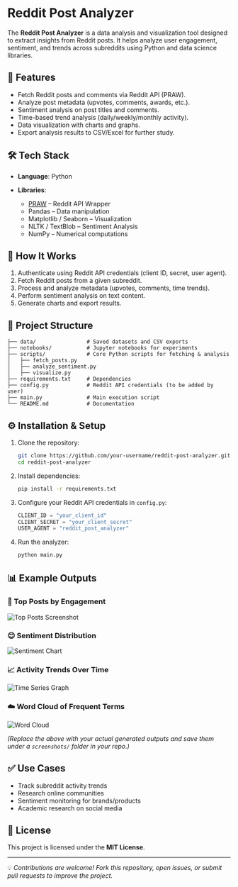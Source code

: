 # Reddit Post Analyzer

The **Reddit Post Analyzer** is a data analysis and visualization tool designed to extract insights from Reddit posts. It helps analyze user engagement, sentiment, and trends across subreddits using Python and data science libraries.

## 🔎 Features

* Fetch Reddit posts and comments via Reddit API (PRAW).
* Analyze post metadata (upvotes, comments, awards, etc.).
* Sentiment analysis on post titles and comments.
* Time-based trend analysis (daily/weekly/monthly activity).
* Data visualization with charts and graphs.
* Export analysis results to CSV/Excel for further study.

## 🛠 Tech Stack

* **Language**: Python
* **Libraries**:

  * [PRAW](https://praw.readthedocs.io/) – Reddit API Wrapper
  * Pandas – Data manipulation
  * Matplotlib / Seaborn – Visualization
  * NLTK / TextBlob – Sentiment Analysis
  * NumPy – Numerical computations

## 🚀 How It Works

1. Authenticate using Reddit API credentials (client ID, secret, user agent).
2. Fetch Reddit posts from a given subreddit.
3. Process and analyze metadata (upvotes, comments, time trends).
4. Perform sentiment analysis on text content.
5. Generate charts and export results.

## 📂 Project Structure

```
├── data/                # Saved datasets and CSV exports  
├── notebooks/           # Jupyter notebooks for experiments  
├── scripts/             # Core Python scripts for fetching & analysis  
│   ├── fetch_posts.py  
│   ├── analyze_sentiment.py  
│   ├── visualize.py  
├── requirements.txt     # Dependencies  
├── config.py            # Reddit API credentials (to be added by user)  
├── main.py              # Main execution script  
└── README.md            # Documentation  
```

## ⚙️ Installation & Setup

1. Clone the repository:

   ```bash
   git clone https://github.com/your-username/reddit-post-analyzer.git
   cd reddit-post-analyzer
   ```

2. Install dependencies:

   ```bash
   pip install -r requirements.txt
   ```

3. Configure your Reddit API credentials in `config.py`:

   ```python
   CLIENT_ID = "your_client_id"
   CLIENT_SECRET = "your_client_secret"
   USER_AGENT = "reddit_post_analyzer"
   ```

4. Run the analyzer:

   ```bash
   python main.py
   ```

## 📊 Example Outputs

### 🔼 Top Posts by Engagement

![Top Posts Screenshot](screenshots/top_posts.png)

### 😊 Sentiment Distribution

![Sentiment Chart](screenshots/sentiment_chart.png)

### 📈 Activity Trends Over Time

![Time Series Graph](screenshots/time_series.png)

### ☁️ Word Cloud of Frequent Terms

![Word Cloud](screenshots/wordcloud.png)

*(Replace the above with your actual generated outputs and save them under a `screenshots/` folder in your repo.)*

## ✅ Use Cases

* Track subreddit activity trends
* Research online communities
* Sentiment monitoring for brands/products
* Academic research on social media

## 📄 License

This project is licensed under the **MIT License**.

---

💡 *Contributions are welcome! Fork this repository, open issues, or submit pull requests to improve the project.*
